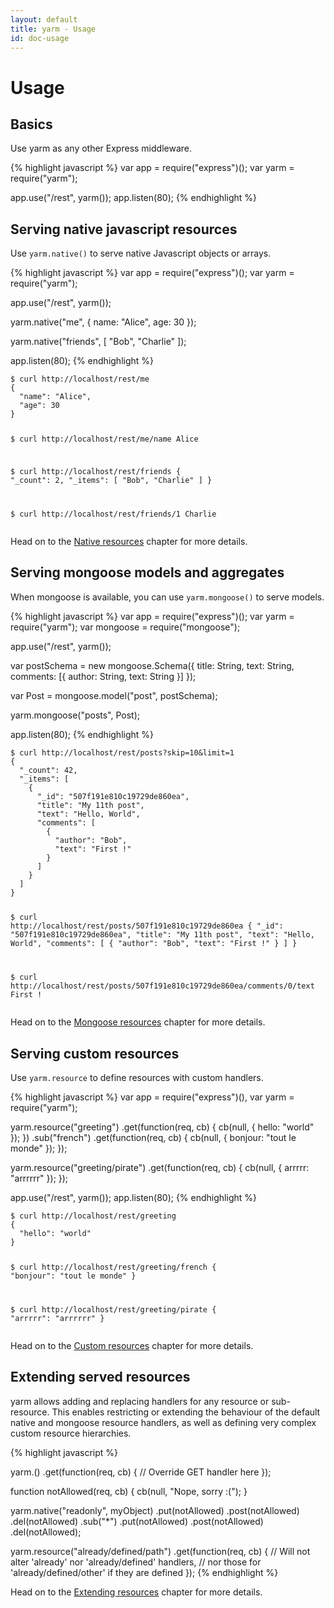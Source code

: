 ```yaml
---
layout: default
title: yarm - Usage
id: doc-usage
---
```

# Usage

<a name="basics"></a>
## Basics

Use yarm as any other Express middleware.

{% highlight javascript %}
var app = require("express")();
var yarm = require("yarm");

app.use("/rest", yarm());
app.listen(80);
{% endhighlight %}


<a name="serving-native-javascript-resources"></a>
## Serving native javascript resources

Use `yarm.native()` to serve native Javascript objects or arrays.

{% highlight javascript %}
var app = require("express")();
var yarm = require("yarm");

app.use("/rest", yarm());

yarm.native("me", {
  name: "Alice",
  age: 30
});

yarm.native("friends", [
  "Bob",
  "Charlie"
]);

app.listen(80);
{% endhighlight %}

<div class="highlight"><pre><code><span class="p">$ curl http://localhost/rest/me</span>
{
  "name": "Alice",
  "age": 30
}

<span class="p">$ curl http://localhost/rest/me/name</span>
Alice

<span class="p">$ curl http://localhost/rest/friends</span>
{
  "_count": 2,
  "_items": [ "Bob", "Charlie" ]
}

<span class="p">$ curl http://localhost/rest/friends/1</span>
Charlie
</code></pre></div>

Head on to the [Native resources](doc-native-resources.html) chapter for more details.


<a name="serving-mongoose-models-and-aggregates"></a>
## Serving mongoose models and aggregates

When mongoose is available, you can use `yarm.mongoose()` to serve models.

{% highlight javascript %}
var app = require("express")();
var yarm = require("yarm");
var mongoose = require("mongoose");

app.use("/rest", yarm());

var postSchema = new mongoose.Schema({
  title: String,
  text: String,
  comments: [{
    author: String,
    text: String
  }]
});

var Post = mongoose.model("post", postSchema);

yarm.mongoose("posts", Post);

app.listen(80);
{% endhighlight %}

<div class="highlight"><pre><code><span class="p">$ curl http://localhost/rest/posts?skip=10&limit=1</span>
{
  "_count": 42,
  "_items": [
    {
      "_id": "507f191e810c19729de860ea",
      "title": "My 11th post",
      "text": "Hello, World",
      "comments": [
        {
          "author": "Bob",
          "text": "First !"
        }
      ]
    }
  ]
}

<span class="p">$ curl http://localhost/rest/posts/507f191e810c19729de860ea</span>
{
  "_id": "507f191e810c19729de860ea",
  "title": "My 11th post",
  "text": "Hello, World",
  "comments": [
    {
      "author": "Bob",
      "text": "First !"
    }
  ]
}

<span class="p">$ curl http://localhost/rest/posts/507f191e810c19729de860ea/comments/0/text</span>
First !
</code></pre></div>

Head on to the [Mongoose resources](doc-mongoose-resources.html) chapter for more details.


<a name="serving-custom-resources"></a>
## Serving custom resources

Use `yarm.resource` to define resources with custom handlers.

{% highlight javascript %}
var app = require("express")(),
var yarm = require("yarm");

yarm.resource("greeting")
  .get(function(req, cb) {
    cb(null, { hello: "world" });
  })
  .sub("french")
    .get(function(req, cb) {
      cb(null, { bonjour: "tout le monde" });
    });

yarm.resource("greeting/pirate")
  .get(function(req, cb) {
    cb(null, { arrrrr: "arrrrrr" });
  });

app.use("/rest", yarm());
app.listen(80);
{% endhighlight %}

<div class="highlight"><pre><code><span class="p">$ curl http://localhost/rest/greeting</span>
{
  "hello": "world"
}

<span class="p">$ curl http://localhost/rest/greeting/french</span>
{
  "bonjour": "tout le monde"
}

<span class="p">$ curl http://localhost/rest/greeting/pirate</span>
{
  "arrrrr": "arrrrrr"
}
</code></pre></div>

Head on to the [Custom resources](doc-custom-resources.html) chapter for more details.


<a name="extending-served-resources"></a>
## Extending served resources

yarm allows adding and replacing handlers for any resource or sub-resource. This enables restricting or extending the behaviour of the default native and mongoose resource handlers, as well as defining very complex custom resource hierarchies.

{% highlight javascript %}

yarm.<whatever>()
  .get(function(req, cb) {
    // Override GET handler here
  });

function notAllowed(req, cb) {
  cb(null, "Nope, sorry :(");
}

yarm.native("readonly", myObject)
  .put(notAllowed)
  .post(notAllowed)
  .del(notAllowed)
    .sub("*")
    .put(notAllowed)
    .post(notAllowed)
    .del(notAllowed);

yarm.resource("already/defined/path")
  .get(function(req, cb) {
    // Will not alter 'already' nor 'already/defined' handlers,
    // nor those for 'already/defined/other' if they are defined
  });
{% endhighlight %}

Head on to the [Extending resources](doc-extending-resources.html) chapter for more details.



[mongoose-toobject]: http://mongoosejs.com/docs/api.html#document_Document-toObject